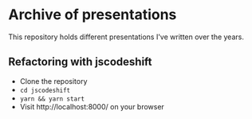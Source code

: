 # Archive of presentations

This repository holds different presentations I've written over the years.

## Refactoring with jscodeshift

- Clone the repository
- `cd jscodeshift`
- `yarn && yarn start`
- Visit http://localhost:8000/ on your browser
